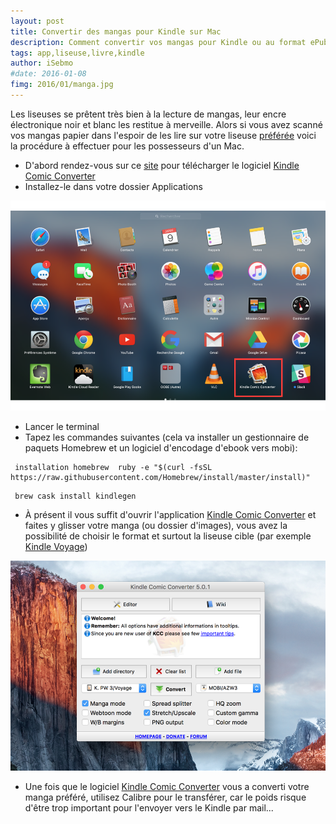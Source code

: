 ```yaml
---
layout: post
title: Convertir des mangas pour Kindle sur Mac
description: Comment convertir vos mangas pour Kindle ou au format ePub ? Voici la procédure à suivre.
tags: app,liseuse,livre,kindle
author: iSebmo
#date: 2016-01-08
fimg: 2016/01/manga.jpg
---
```


Les liseuses se prêtent très bien à la lecture de mangas, leur encre électronique noir et blanc les restitue à merveille. Alors si vous avez scanné vos mangas papier dans l'espoir de les lire sur votre liseuse [préférée][Kindle Voyage] voici la procédure à effectuer pour les possesseurs d'un Mac.

* D'abord rendez-vous sur ce [site][site] pour télécharger le logiciel [Kindle Comic Converter][Kindle Comic Converter]
* Installez-le dans votre dossier Applications

![Kindle Comic Converter](/images/2016/01/app.png)

* Lancer le terminal
* Tapez les commandes suivantes (cela va installer un gestionnaire de paquets Homebrew et un logiciel d'encodage d'ebook vers mobi):

```
 installation homebrew  ruby -e "$(curl -fsSL https://raw.githubusercontent.com/Homebrew/install/master/install)"
```
```
 brew cask install kindlegen
```

* À présent il vous suffit d'ouvrir l'application [Kindle Comic Converter][Kindle Comic Converter] et faites y glisser votre manga (ou dossier d'images), vous avez la possibilité de choisir le format et surtout la liseuse cible (par exemple [Kindle Voyage][Kindle Voyage])

![kcc](/images/2016/01/kcc.png)

* Une fois que le logiciel [Kindle Comic Converter][Kindle Comic Converter] vous a converti votre manga préféré, utilisez Calibre pour le transférer, car le poids risque d'être trop important pour l'envoyer vers le Kindle par mail... 

[site]: https://github.com/ciromattia/kcc
[Kindle Comic Converter]: http://kcc.iosphe.re/OSX/
[Kindle Voyage]: http://tfada.fr/kindle-voyage.html